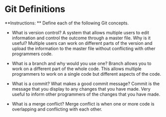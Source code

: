 # Git Definitions

**Instructions: ** Define each of the following Git concepts.

* What is version control? A system that allows multiple users to edit information and control the outcome through a master file. Why is it useful? Multiple users can work on different parts of the version and upload the information to the master file without conflicting with other programmers code.

* What is a branch and why would you use one? Branch allows you to work on a different part of the whole code. This allows multiple programmers to work on a single code but different aspects of the code.

* What is a commit? What makes a good commit message? Commit is the message that you display to any changes that you have made. Very useful to inform other programmers of the changes that you have made.

* What is a merge conflict? Merge conflict is when one or more code is overlapping and conflicting with each other.